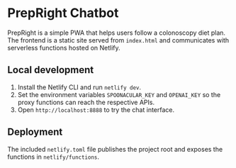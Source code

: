 # PrepRight Chatbot

PrepRight is a simple PWA that helps users follow a colonoscopy diet plan. The frontend is a static site served from `index.html` and communicates with serverless functions hosted on Netlify.

## Local development

1. Install the Netlify CLI and run `netlify dev`.
2. Set the environment variables `SPOONACULAR_KEY` and `OPENAI_KEY` so the proxy functions can reach the respective APIs.
3. Open `http://localhost:8888` to try the chat interface.

## Deployment

The included `netlify.toml` file publishes the project root and exposes the functions in `netlify/functions`.

